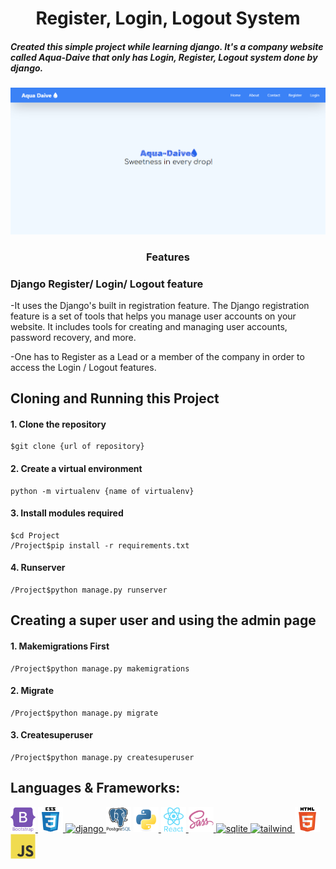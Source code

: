 <h1 align="center">Register, Login, Logout System</h1>

<h5>Created this simple project while learning django. It's a company website called Aqua-Daive that only has Login, Register, Logout system done by django.</h5>

<img src="AquaDaiveLogin.png">

<h3 align="center">Features</h3>
<h3>Django Register/ Login/ Logout feature</h3>
<p>-It uses the Django's built in registration feature.
The Django registration feature is a set of tools that helps you manage user accounts on your website. It includes tools for creating and managing user accounts, password recovery, and more.</p>
<p>-One has to Register as a Lead or a member of the company in order to access the Login / Logout features.</p>

<h2>Cloning and Running this Project</h2>
<h4> <b>1.</b> Clone the repository</h4>

```
$git clone {url of repository}

```

<h4> <b>2.</b> Create a virtual environment</h4>

```
python -m virtualenv {name of virtualenv}

```

<h4> <b>3.</b> Install modules required</h4>

```
$cd Project
/Project$pip install -r requirements.txt

```

<h4> <b>4.</b> Runserver</h4>

```
/Project$python manage.py runserver

```

<h2>Creating a super user and using the admin page</h2>

<h4> <b>1.</b> Makemigrations First</h4>

```
/Project$python manage.py makemigrations
```

<h4> <b>2.</b> Migrate </h4>

```
/Project$python manage.py migrate

```
<h4> <b>3.</b> Createsuperuser</h4>

```
/Project$python manage.py createsuperuser

```



<h2>Languages & Frameworks:</h2>
<p align="left"> <a href="https://getbootstrap.com" target="_blank" rel="noreferrer"> <img src="https://raw.githubusercontent.com/devicons/devicon/master/icons/bootstrap/bootstrap-plain-wordmark.svg" alt="bootstrap" width="40" height="40"/> </a> <a href="https://www.w3schools.com/css/" target="_blank" rel="noreferrer"> <img src="https://raw.githubusercontent.com/devicons/devicon/master/icons/css3/css3-original-wordmark.svg" alt="css3" width="40" height="40"/> </a> <a href="https://www.djangoproject.com/" target="_blank" rel="noreferrer"> <img src="https://cdn.worldvectorlogo.com/logos/django.svg" alt="django" width="40" height="40"/> </a><img src="https://raw.githubusercontent.com/devicons/devicon/master/icons/postgresql/postgresql-original-wordmark.svg" alt="postgresql" width="40" height="40"/> </a> <a href="https://www.python.org" target="_blank" rel="noreferrer"> <img src="https://raw.githubusercontent.com/devicons/devicon/master/icons/python/python-original.svg" alt="python" width="40" height="40"/> </a> <a href="https://reactjs.org/" target="_blank" rel="noreferrer"> <img src="https://raw.githubusercontent.com/devicons/devicon/master/icons/react/react-original-wordmark.svg" alt="react" width="40" height="40"/> </a> <a href="https://sass-lang.com" target="_blank" rel="noreferrer"> <img src="https://raw.githubusercontent.com/devicons/devicon/master/icons/sass/sass-original.svg" alt="sass" width="40" height="40"/> </a> <a href="https://www.sqlite.org/" target="_blank" rel="noreferrer"> <img src="https://www.vectorlogo.zone/logos/sqlite/sqlite-icon.svg" alt="sqlite" width="40" height="40"/> </a> <a href="https://tailwindcss.com/" target="_blank" rel="noreferrer"> <img src="https://www.vectorlogo.zone/logos/tailwindcss/tailwindcss-icon.svg" alt="tailwind" width="40" height="40"/> </a> <img src="https://raw.githubusercontent.com/devicons/devicon/master/icons/html5/html5-original-wordmark.svg" alt="html5" width="40" height="40"/> </a> <a href="https://developer.mozilla.org/en-US/docs/Web/JavaScript" target="_blank" rel="noreferrer"> <img src="https://raw.githubusercontent.com/devicons/devicon/master/icons/javascript/javascript-original.svg" alt="javascript" width="40" height="40"/> </a> <a href="https://www.linux.org/" target="_blank" rel="noreferrer"> </p>
